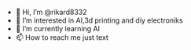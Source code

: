- 👋 Hi, I’m @rikard8332
- 👀 I’m interested in AI,3d printing and diy electroniks
- 🌱 I’m currently learning AI 
- 📫 How to reach me just text

<!---
rikard8332/rikard8332 is a ✨ special ✨ repository because its `README.md` (this file) appears on your GitHub profile.
You can click the Preview link to take a look at your changes.
--->
